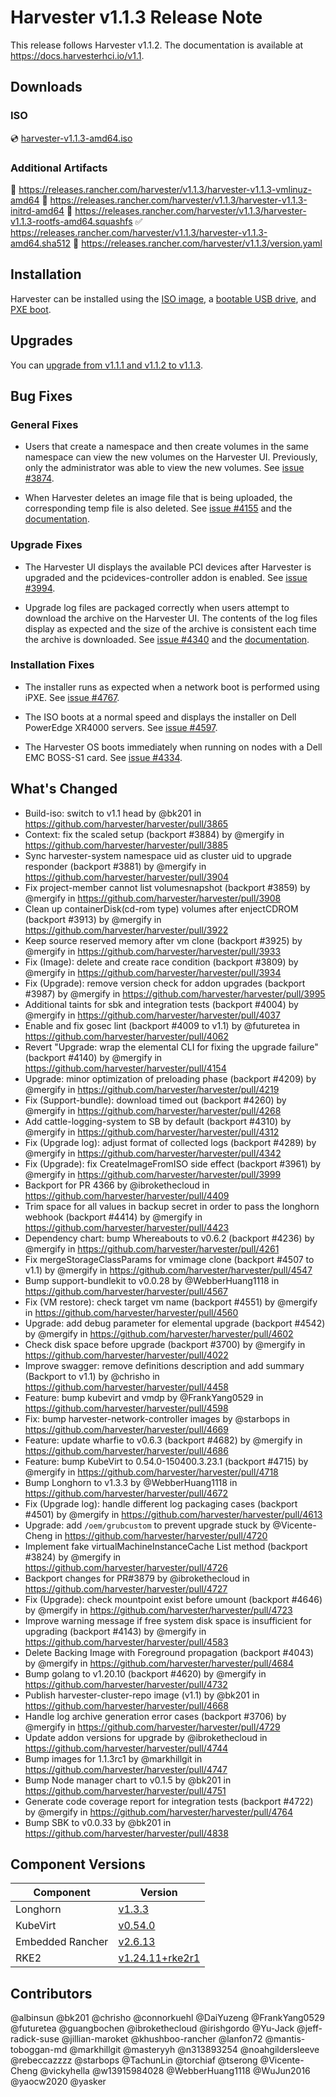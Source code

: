 # Harvester v1.1.3 Release Note

This release follows Harvester v1.1.2. The documentation is available at https://docs.harvesterhci.io/v1.1.

## Downloads

### ISO

:cd: [harvester-v1.1.3-amd64.iso](https://releases.rancher.com/harvester/v1.1.3/harvester-v1.1.3-amd64.iso)

### Additional Artifacts

:file_folder: https://releases.rancher.com/harvester/v1.1.3/harvester-v1.1.3-vmlinuz-amd64
:file_folder: https://releases.rancher.com/harvester/v1.1.3/harvester-v1.1.3-initrd-amd64
:file_folder: https://releases.rancher.com/harvester/v1.1.3/harvester-v1.1.3-rootfs-amd64.squashfs
:white_check_mark: https://releases.rancher.com/harvester/v1.1.3/harvester-v1.1.3-amd64.sha512
:memo: https://releases.rancher.com/harvester/v1.1.3/version.yaml

## Installation

Harvester can be installed using the [ISO image](https://docs.harvesterhci.io/v1.1/install/iso-install/), a [bootable USB drive](https://docs.harvesterhci.io/v1.1/install/usb-install), and [PXE boot](https://docs.harvesterhci.io/v1.1/install/pxe-boot-install/).

## Upgrades

You can [upgrade from v1.1.1 and v1.1.2 to v1.1.3](https://docs.harvesterhci.io/v1.1/upgrade/v1-1-1-to-v1-1-3).

## Bug Fixes

### General Fixes

- Users that create a namespace and then create volumes in the same namespace can view the new volumes on the Harvester UI. Previously, only the administrator was able to view the new volumes. See [issue #3874](https://github.com/harvester/harvester/issues/3874).

- When Harvester deletes an image file that is being uploaded, the corresponding temp file is also deleted. See [issue #4155](https://github.com/harvester/harvester/issues/4155) and the [documentation](https://docs.harvesterhci.io/v1.1/upload-image#known-issues).

### Upgrade Fixes

- The Harvester UI displays the available PCI devices after Harvester is upgraded and the pcidevices-controller addon is enabled. See [issue #3994](https://github.com/harvester/harvester/issues/3994).

- Upgrade log files are packaged correctly when users attempt to download the archive on the Harvester UI. The contents of the log files display as expected and the size of the archive is consistent each time the archive is downloaded. See [issue #4340](https://github.com/harvester/harvester/issues/4340) and the [documentation](https://docs.harvesterhci.io/v1.1/upgrade/troubleshooting#download-upgrade-logs).

### Installation Fixes

- The installer runs as expected when a network boot is performed using iPXE. See [issue #4767](https://github.com/harvester/harvester/issues/4767).

- The ISO boots at a normal speed and displays the installer on Dell PowerEdge XR4000 servers. See [issue #4597](https://github.com/harvester/harvester/issues/4597).

- The Harvester OS boots immediately when running on nodes with a Dell EMC BOSS-S1 card. See [issue #4334](https://github.com/harvester/harvester/issues/4334).

## What's Changed
  
- Build-iso: switch to v1.1 head by @bk201 in https://github.com/harvester/harvester/pull/3865
- Context: fix the scaled setup (backport #3884) by @mergify in https://github.com/harvester/harvester/pull/3885
- Sync harvester-system namespace uid as cluster uid to upgrade responder (backport #3881) by @mergify in https://github.com/harvester/harvester/pull/3904
- Fix project-member cannot list volumesnapshot (backport #3859) by @mergify in https://github.com/harvester/harvester/pull/3908
- Clean up containerDisk(cd-rom type) volumes after enjectCDROM (backport #3913) by @mergify in https://github.com/harvester/harvester/pull/3922
- Keep source reserved memory after vm clone (backport #3925) by @mergify in https://github.com/harvester/harvester/pull/3933
- Fix (Image): delete and create race condition (backport #3809) by @mergify in https://github.com/harvester/harvester/pull/3934
- Fix (Upgrade): remove version check for addon upgrades (backport #3987) by @mergify in https://github.com/harvester/harvester/pull/3995
- Additional taints for sbk and integration tests (backport #4004) by @mergify in https://github.com/harvester/harvester/pull/4037
- Enable and fix gosec lint (backport #4009 to v1.1) by @futuretea in https://github.com/harvester/harvester/pull/4062
- Revert "Upgrade: wrap the elemental CLI for fixing the upgrade failure" (backport #4140) by @mergify in https://github.com/harvester/harvester/pull/4154
- Upgrade: minor optimization of preloading phase (backport #4209) by @mergify in https://github.com/harvester/harvester/pull/4219
- Fix (Support-bundle): download timed out (backport #4260) by @mergify in https://github.com/harvester/harvester/pull/4268
- Add cattle-logging-system to SB by default (backport #4310) by @mergify in https://github.com/harvester/harvester/pull/4312
- Fix (Upgrade log): adjust format of collected logs (backport #4289) by @mergify in https://github.com/harvester/harvester/pull/4342
- Fix (Upgrade):  fix CreateImageFromISO side effect (backport #3961) by @mergify in https://github.com/harvester/harvester/pull/3999
- Backport for PR 4366 by @ibrokethecloud in https://github.com/harvester/harvester/pull/4409
- Trim space for all values in backup secret in order to pass the longhorn webhook (backport #4414) by @mergify in https://github.com/harvester/harvester/pull/4423
- Dependency chart: bump Whereabouts to v0.6.2 (backport #4236) by @mergify in https://github.com/harvester/harvester/pull/4261
- Fix mergeStorageClassParams for vmimage clone (backport #4507 to v1.1) by @mergify in https://github.com/harvester/harvester/pull/4547
- Bump support-bundlekit to v0.0.28 by @WebberHuang1118 in https://github.com/harvester/harvester/pull/4567
- Fix (VM restore): check target vm name (backport #4551) by @mergify in https://github.com/harvester/harvester/pull/4560
- Upgrade: add debug parameter for elemental upgrade (backport #4542) by @mergify in https://github.com/harvester/harvester/pull/4602
- Check disk space before upgrade (backport #3700) by @mergify in https://github.com/harvester/harvester/pull/4022
- Improve swagger: remove definitions description and add summary (Backport to v1.1) by @chrisho in https://github.com/harvester/harvester/pull/4458
- Feature: bump kubevirt and vmdp by @FrankYang0529 in https://github.com/harvester/harvester/pull/4598
- Fix: bump harvester-network-controller images by @starbops in https://github.com/harvester/harvester/pull/4669
- Feature: update wharfie to v0.6.3 (backport #4682) by @mergify in https://github.com/harvester/harvester/pull/4686
- Feature: bump KubeVirt to 0.54.0-150400.3.23.1 (backport #4715) by @mergify in https://github.com/harvester/harvester/pull/4718
- Bump Longhorn to v1.3.3 by @WebberHuang1118 in https://github.com/harvester/harvester/pull/4672
- Fix (Upgrade log): handle different log packaging cases (backport #4501) by @mergify in https://github.com/harvester/harvester/pull/4613
- Upgrade: add `/oem/grubcustom` to prevent upgrade stuck by @Vicente-Cheng in https://github.com/harvester/harvester/pull/4720
- Implement fake virtualMachineInstanceCache List method (backport #3824) by @mergify in https://github.com/harvester/harvester/pull/4726
- Backport changes for PR#3879 by @ibrokethecloud in https://github.com/harvester/harvester/pull/4727
- Fix (Upgrade): check mountpoint exist before umount (backport #4646) by @mergify in https://github.com/harvester/harvester/pull/4723
- Improve warning message if free system disk space is insufficient for upgrading (backport #4143) by @mergify in https://github.com/harvester/harvester/pull/4583
- Delete Backing Image with Foreground propagation (backport #4043) by @mergify in https://github.com/harvester/harvester/pull/4684
- Bump golang to v1.20.10 (backport #4620) by @mergify in https://github.com/harvester/harvester/pull/4732
- Publish harvester-cluster-repo image (v1.1) by @bk201 in https://github.com/harvester/harvester/pull/4668
- Handle log archive generation error cases (backport #3706) by @mergify in https://github.com/harvester/harvester/pull/4729
- Update addon versions for upgrade by @ibrokethecloud in https://github.com/harvester/harvester/pull/4744
- Bump images for 1.1.3rc1 by @markhillgit in https://github.com/harvester/harvester/pull/4747
- Bump Node manager chart to v0.1.5 by @bk201 in https://github.com/harvester/harvester/pull/4751
- Generate code coverage report for integration tests (backport #4722) by @mergify in https://github.com/harvester/harvester/pull/4764
- Bump SBK to v0.0.33 by @bk201 in https://github.com/harvester/harvester/pull/4838

## Component Versions

| Component        | Version                                                                         |
|------------------|---------------------------------------------------------------------------------|
| Longhorn         | [v1.3.3](https://github.com/longhorn/longhorn/releases/tag/v1.3.3)              |
| KubeVirt         | [v0.54.0](https://github.com/kubevirt/kubevirt/releases/tag/v0.54.0)            |
| Embedded Rancher | [v2.6.13](https://github.com/rancher/rancher/releases/tag/v2.6.13)               |
| RKE2             | [v1.24.11+rke2r1](https://github.com/rancher/rke2/releases/tag/v1.24.11%2Brke2r1) |

## Contributors

@albinsun @bk201 @chrisho @connorkuehl @DaiYuzeng @FrankYang0529 @futuretea @guangbochen @ibrokethecloud @irishgordo @Yu-Jack @jeff-radick-suse @jillian-maroket @khushboo-rancher @lanfon72 @mantis-toboggan-md @markhillgit @masteryyh @n313893254 @noahgildersleeve @rebeccazzzz @starbops @TachunLin @torchiaf @tserong @Vicente-Cheng @vickyhella @w13915984028 @WebberHuang1118 @WuJun2016 @yaocw2020 @yasker
